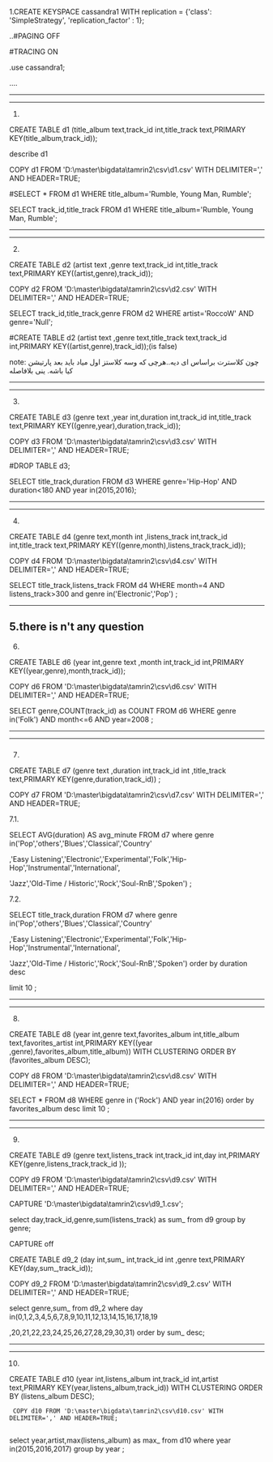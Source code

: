    1.CREATE KEYSPACE cassandra1
              WITH replication = {'class': 'SimpleStrategy', 'replication_factor' : 1};

..#PAGING OFF

#TRACING ON

.use cassandra1;

....

-------------------------------------------------------------------------------------------------

-----------------

1.

 CREATE TABLE d1 (title_album text,track_id int,title_track text,PRIMARY KEY(title_album,track_id));



describe d1

COPY d1 FROM 'D:\master\bigdata\tamrin2\csv\d1.csv' WITH DELIMITER=',' AND HEADER=TRUE;

#SELECT * FROM d1 WHERE title_album='Rumble, Young Man, Rumble';

SELECT track_id,title_track FROM d1 WHERE title_album='Rumble, Young Man, Rumble';

--------------------------

-------------------------------------------------------------------------

 2.

CREATE TABLE d2 (artist text ,genre text,track_id int,title_track text,PRIMARY KEY((artist,genre),track_id));

COPY d2 FROM 'D:\master\bigdata\tamrin2\csv\d2.csv' WITH DELIMITER=',' AND HEADER=TRUE;

SELECT track_id,title_track,genre FROM d2 WHERE artist='RoccoW' AND genre='Null';



#CREATE TABLE d2 (artist text ,genre text,title_track text,track_id int,PRIMARY KEY((artist,genre),track_id));(is false)

note: چون کلاسترت براساس ای دیه..هرچی که وسه کلاستز اول میاد باید بعد پارتیشن کیا باشه. ینی بلافاصله

-----------------------------------------------------------------------------------------------------------------------------------------

-------------------------------------------------------------------------------------------------------------------------------------------

3.

CREATE TABLE d3 (genre text ,year int,duration int,track_id int,title_track text,PRIMARY  KEY((genre,year),duration,track_id));

 COPY d3 FROM 'D:\master\bigdata\tamrin2\csv\d3.csv' WITH DELIMITER=',' AND HEADER=TRUE;

#DROP TABLE d3;

 SELECT title_track,duration FROM d3 WHERE genre='Hip-Hop' AND duration<180 AND year in(2015,2016);

-------------------------------------------------

------------------------------------------

4.

 CREATE TABLE  d4 (genre text,month int ,listens_track int,track_id int,title_track text,PRIMARY KEY((genre,month),listens_track,track_id));

 COPY d4 FROM 'D:\master\bigdata\tamrin2\csv\d4.csv' WITH DELIMITER=',' AND HEADER=TRUE;

SELECT title_track,listens_track FROM d4 WHERE month=4 AND listens_track>300 and genre in('Electronic','Pop') ;

----------------
5.there is n't any question
--------------------------

6.

CREATE TABLE d6 (year int,genre text ,month int,track_id int,PRIMARY KEY((year,genre),month,track_id));

COPY d6 FROM 'D:\master\bigdata\tamrin2\csv\d6.csv' WITH DELIMITER=',' AND HEADER=TRUE;

 SELECT genre,COUNT(track_id) as COUNT FROM d6 WHERE genre in('Folk') AND month<=6 AND year=2008 ;

------------------

-----------------------------------

### 

7.

CREATE TABLE d7 (genre text ,duration int,track_id int ,title_track text,PRIMARY KEY(genre,duration,track_id)) ;

 COPY d7 FROM 'D:\master\bigdata\tamrin2\csv\d7.csv' WITH DELIMITER=',' AND HEADER=TRUE;

7.1.

SELECT AVG(duration) AS avg_minute FROM d7  where genre in('Pop','others','Blues','Classical','Country'

,'Easy Listening','Electronic','Experimental','Folk','Hip-Hop','Instrumental','International',

'Jazz','Old-Time  /  Historic','Rock','Soul-RnB','Spoken')  ;

7.2.

SELECT title_track,duration FROM  d7 where genre in('Pop','others','Blues','Classical','Country'

,'Easy Listening','Electronic','Experimental','Folk','Hip-Hop','Instrumental','International',

'Jazz','Old-Time  /  Historic','Rock','Soul-RnB','Spoken') order by duration desc

 limit 10  ;                          

-----------

--------



8.

CREATE TABLE d8 (year int,genre text,favorites_album int,title_album text,favorites_artist int,PRIMARY KEY((year ,genre),favorites_album,title_album)) WITH CLUSTERING ORDER BY (favorites_album DESC);



 COPY d8 FROM 'D:\master\bigdata\tamrin2\csv\d8.csv' WITH DELIMITER=',' AND HEADER=TRUE;



SELECT * FROM d8 WHERE genre in ('Rock') AND year in(2016) order by favorites_album desc limit 10 ;

-------

----------------------



9.

CREATE TABLE d9 (genre text,listens_track int,track_id int,day int,PRIMARY KEY(genre,listens_track,track_id ));

 COPY d9 FROM 'D:\master\bigdata\tamrin2\csv\d9.csv' WITH DELIMITER=',' AND HEADER=TRUE;



CAPTURE 'D:\master\bigdata\tamrin2\csv\d9_1.csv';

select day,track_id,genre,sum(listens_track) as sum_ from d9 group by genre;

CAPTURE  off

CREATE TABLE d9_2 (day int,sum_ int,track_id int ,genre text,PRIMARY KEY(day,sum_,track_id));

 COPY d9_2 FROM 'D:\master\bigdata\tamrin2\csv\d9_2.csv' WITH DELIMITER=',' AND HEADER=TRUE;

select genre,sum_ from d9_2 where day in(0,1,2,3,4,5,6,7,8,9,10,11,12,13,14,15,16,17,18,19

,20,21,22,23,24,25,26,27,28,29,30,31) order by sum_ desc;

---------

---------------



10.

CREATE TABLE d10 (year int,listens_album int,track_id int,artist text,PRIMARY KEY(year,listens_album,track_id)) WITH CLUSTERING ORDER BY (listens_album DESC);

```
 COPY d10 FROM 'D:\master\bigdata\tamrin2\csv\d10.csv' WITH DELIMITER=',' AND HEADER=TRUE;


```

 select year,artist,max(listens_album) as max_ from d10 where year in(2015,2016,2017) group by year ;

